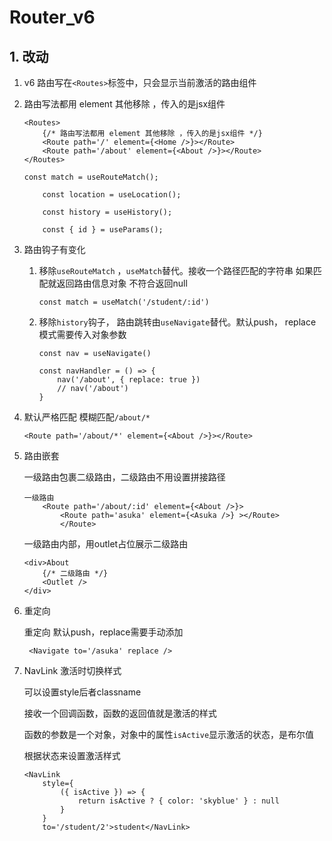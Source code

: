 # Router_v6

##  1. 改动

1. v6 路由写在`<Routes>`标签中，只会显示当前激活的路由组件

2. 路由写法都用 element 其他移除 ，传入的是jsx组件

   ```react
   <Routes>
       {/* 路由写法都用 element 其他移除 ，传入的是jsx组件 */}
       <Route path='/' element={<Home />}></Route>
       <Route path='/about' element={<About />}></Route>
   </Routes>
   
   const match = useRouteMatch();
   
   ​    const location = useLocation();
   
   ​    const history = useHistory();
   
   ​    const { id } = useParams();
   ```

3. 路由钩子有变化

   1. 移除`useRouteMatch` ，`useMatch`替代。接收一个路径匹配的字符串 如果匹配就返回路由信息对象 不符合返回null

      ```react
      const match = useMatch('/student/:id')
      ```

   2. 移除`history`钩子， 路由跳转由`useNavigate`替代。默认push， replace模式需要传入对象参数

      ```react
      const nav = useNavigate()
      
      const navHandler = () => {
          nav('/about', { replace: true })
          // nav('/about')
      }
      ```

4. 默认严格匹配 模糊匹配`/about/*`

   ```react
   <Route path='/about/*' element={<About />}></Route>
   ```

5. 路由嵌套 

   一级路由包裹二级路由，二级路由不用设置拼接路径

   ```react
   一级路由
       <Route path='/about/:id' element={<About />}>
           <Route path='asuka' element={<Asuka />} ></Route>
           </Route>
   ```

   一级路由内部，用outlet占位展示二级路由

   ```react
   <div>About
       {/* 二级路由 */}
       <Outlet />
   </div>
   ```

6. 重定向

   重定向 默认push，replace需要手动添加

   ` <Navigate to='/asuka' replace />`

7. NavLink 激活时切换样式

   可以设置style后者classname

   接收一个回调函数，函数的返回值就是激活的样式

   函数的参数是一个对象，对象中的属性`isActive`显示激活的状态，是布尔值

   根据状态来设置激活样式

   ```react
   <NavLink
       style={
           ({ isActive }) => {
               return isActive ? { color: 'skyblue' } : null
           }
       }
       to='/student/2'>student</NavLink>
   ```

   



